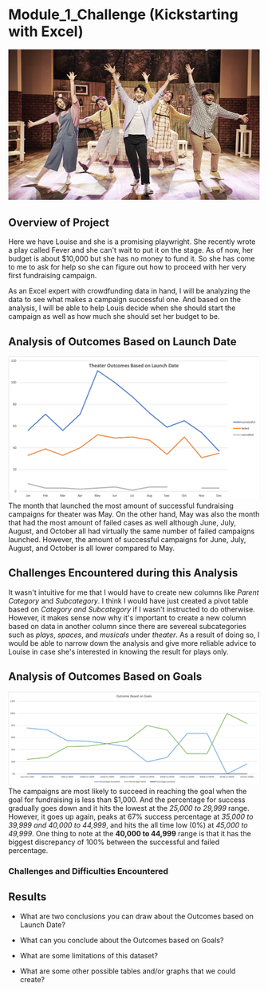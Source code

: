 # Module_1_Challenge (Kickstarting with Excel)
![](Resources/plays.jpeg)
## Overview of Project
Here we have Louise and she is a promising playwright. She recently wrote a play called Fever and she can't wait to put it on the stage. As of now, her budget is about $10,000 but she has no money to fund it. So she has come to me to ask for help so she can figure out how to proceed with her very first fundraising campaign.  

As an Excel expert with crowdfunding data in hand, I will be analyzing the data to see what makes a campaign successful one. And based on the analysis, I will be able to help Louis decide when she should start the campaign as well as how much she should set her budget to be.

## Analysis of Outcomes Based on Launch Date
![](Resources/Theater_Outcomes_vs_Launch.png)
The month that launched the most amount of successful fundraising campaigns for theater was May. On the other hand, May was also the month that had the most amount of failed cases as well although June, July, August, and October all had virtually the same number of failed campaigns launched. However, the amount of successful campaigns for June, July, August, and October is all lower compared to May.

## Challenges Encountered during this Analysis
It wasn't intuitive for me that I would have to create new columns like _Parent Category_ and _Subcategory_. I think I would have just created a pivot table based on _Category and Subcategory_ if I wasn't instructed to do otherwise. However, it makes sense now why it's important to create a new column based on data in another column since there are severeal subcategories such as _plays_, _spaces_, and _musicals_ under _theater_. As a result of doing so, I would be able to narrow down the analysis and give more reliable advice to Louise in case she's interested in knowing the result for plays only. 

## Analysis of Outcomes Based on Goals
![](Resources/Outcome_vs_Goals.png)
The campaigns are most likely to succeed in reaching the goal when the goal for fundraising is less than $1,000. And the percentage for success gradually goes down and it hits the lowest at the _25,000 to 29,999_ range. However, it goes up again, peaks at 67% success percentage at _35,000 to 39,999 and 40,000 to 44,999_, and hits the all time low (0%) at _45,000 to 49,999_. One thing to note at the __40,000 to 44,999__ range is that it has the biggest discrepancy of 100% between the successful and failed percentage.

### Challenges and Difficulties Encountered

## Results

- What are two conclusions you can draw about the Outcomes based on Launch Date?

- What can you conclude about the Outcomes based on Goals?

- What are some limitations of this dataset?

- What are some other possible tables and/or graphs that we could create?
